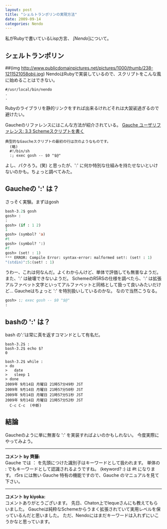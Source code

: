 ```yaml
---
layout: post
title: "シェルトランポリンの実現方法"
date: 2009-09-14
categories: Nendo
---
```

私がRubyで書いているLisp方言、 *[Nendo*]について。

## シェルトランポリン
##(img http://www.publicdomainpictures.net/pictures/1000/thumb/238-1211521058obji.jpg)
NendoはRubyで実装しているので、スクリプトをこんな風に始めることはできない。
```
#/usr/local/bin/nendo
.
.
```
Rubyのライブラリを静的リンクをすれば出来るけれどそれは大袈裟過ぎるので避けたい。

Gaucheのリファレンスにはこんな方法が紹介されている。
 [Gauche ユーザリファレンス: 3.3 Schemeスクリプトを書く](http://practical-scheme.net/gauche/man/gauche-refj_15.html)
```
典型的なGaucheスクリプトの最初の行は次のようなものです。
  (略)
  #!/bin/sh
  :; exec gosh -- $0 "$@"
```
よし、パクろう。(笑)
と思ったが、':' に何か特別な仕組みを持たせないといけないのかも。ちょっと調べてみた。

## Gaucheの ':' は？
さっそく実験。まずはgosh
```lisp
bash-3.2$ gosh
gosh> :
:
gosh> (if : 1 2)
1
gosh> (symbol? 'a)
#t
gosh> (symbol? ':)
#f
gosh> (set! : 1)
*** ERROR: Compile Error: syntax-error: malformed set!: (set! : 1)
"(stdin)":5:(set! : 1)
```
うわー、これは何なんだ。よくわからんけど、単体で評価しても無害なようだ。
また、':' は破壊できないようだ。
SchemeのR5RSの仕様を調べたら、':' は拡張アルファベット文字といってアルファベットと同格として扱って良いみたいだけど...
Gaucheはちょっと ':' を特別扱いしているのかな。
なので当然こうなる。
```lisp
gosh> :; exec gosh -- $0 "$@"
:
```

## bashの ':' は？
bash の':'は常に真を返すコマンドとして有名だ。
```
bash-3.2$ :
bash-3.2$ echo $?
0

bash-3.2$ while :
> do
>   date
>   sleep 1
> done
2009年 9月14日 月曜日 21時57分49秒 JST
2009年 9月14日 月曜日 21時57分50秒 JST
2009年 9月14日 月曜日 21時57分51秒 JST
2009年 9月14日 月曜日 21時57分52秒 JST
  C-c C-c  (中断)
```

## 結論
Gaucheのように単に無害な ':' を実装すればよいのかもしれない。
今度実際にやってみよう。



---

**コメント by 齊藤:**  
Gauche では ： を先頭につけた識別子はキーワードとして扱われます。
単体の : でもキーワードとして認識されるようですね。
(keyword? :) は #t になります。
r5rs には無い Gauche 特有の機能ですので、Gauche のマニュアルを見て下さい。


---

**コメント by kiyoka:**  
コメントありがとうございます。
先日、Chaton上でlequeさんにも教えてもらいました。
Gaucheは純粋なSchemeからうまく拡張されていて実用レベルを保っているんだと思いました。
ただ、Nendoにはまだキーワードは入れずにいこうかなと思っています。
